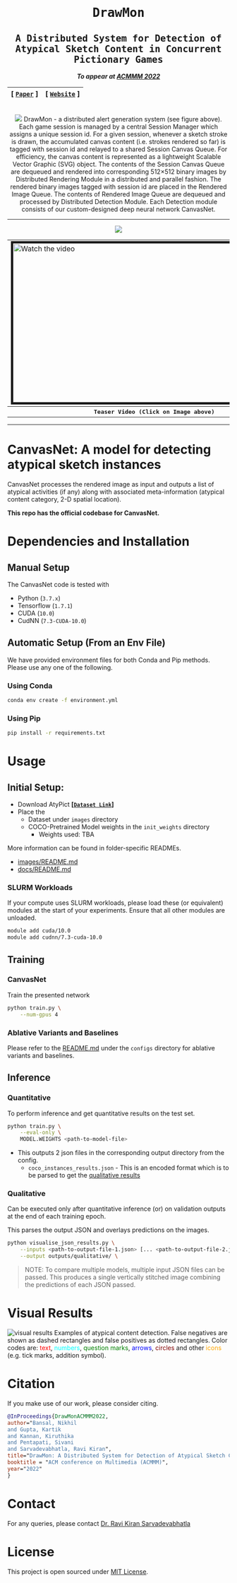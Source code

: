 <div align="center">

<samp>

<h1> DrawMon </h1>

<h2> A Distributed System for Detection of Atypical Sketch Content in Concurrent Pictionary Games </h2>

</samp>

**_To appear at [ACMMM 2022](https://2022.acmmm.org/)_**

| **[ [```Paper```](https://rebrand.ly/drawmon-pdf) ]** | **[ [```Website```](https://drawm0n.github.io/>) ]** |
|:-------------------:|:-------------------:|
<br>

<img src="assets/Architecture_final.png">
DrawMon - a distributed alert generation system (see figure above). Each game session is managed by a central Session Manager which assigns a unique session id. For a given session, whenever a sketch stroke is drawn, the accumulated canvas content (i.e. strokes rendered so far) is tagged with session id and relayed to a shared Session Canvas Queue. For efficiency, the canvas content is represented as a lightweight Scalable Vector Graphic (SVG) object. The contents of the Session Canvas Queue are dequeued and rendered into corresponding 512×512 binary images by Distributed Rendering Module in a distributed and parallel fashion. The rendered binary images tagged with session id are placed in the Rendered Image Queue. The contents of Rendered Image Queue are dequeued and processed by Distributed Detection Module. Each Detection module consists of our custom-designed deep neural network CanvasNet.

---

<div align="center">
    <a href="https://youtu.be/LAYk2XGwCoI">
        <img src="https://img.shields.io/badge/Watch on YouTube-FF0000?style=for-the-badge&logo=youtube&logoColor=white"/>
    </a>
<br>
<table>
    <tr>
        <td>
            <a href="https://youtu.be/LAYk2XGwCoI" target="_blank">
                <img src="assets/video_thumbnail.png" alt="Watch the video" width="640" height="360" border="5"/>
            </a>
        </td>
    </tr>
    <tr>
        <th><samp>Teaser Video (Click on Image above)</samp></th>
    </tr>
</table>
</div>
    
---

</div>

<!-- # Getting the Dataset
> Will be released soon! -->

# CanvasNet: A model for detecting atypical sketch instances
CanvasNet processes the rendered image as input and outputs a list of atypical activities (if any) along with associated meta-information (atypical content category, 2-D spatial location).

**This repo has the official codebase for CanvasNet.**

# Dependencies and Installation

## Manual Setup

The CanvasNet code is tested with

- Python (`3.7.x`)
- Tensorflow (`1.7.1`)
- CUDA (`10.0`)
- CudNN (`7.3-CUDA-10.0`)

## Automatic Setup (From an Env File)

We have provided environment files for both Conda and Pip methods. Please use any one of the following.

### Using Conda

```bash
conda env create -f environment.yml
```

### Using Pip

```bash
pip install -r requirements.txt
```

# Usage

## Initial Setup:

- Download AtyPict **[[`Dataset Link`]()]**
- Place the
    - Dataset under `images` directory
    - COCO-Pretrained Model weights in the `init_weights` directory
        - Weights
          used: TBA

More information can be found in folder-specific READMEs.

- [images/README.md](images/README.md)
- [docs/README.md](docs/README.md)

### SLURM Workloads

If your compute uses SLURM workloads, please load these (or equivalent) modules at the start of your experiments. Ensure
that all other modules are unloaded.

```bash
module add cuda/10.0
module add cudnn/7.3-cuda-10.0
```

## Training

### CanvasNet

Train the presented network

```bash
python train.py \
    --num-gpus 4
```

### Ablative Variants and Baselines

Please refer to the [README.md](configs/README.md) under the `configs` directory for ablative variants and baselines.

## Inference

### Quantitative

To perform inference and get quantitative results on the test set.

```bash
python train.py \
    --eval-only \
    MODEL.WEIGHTS <path-to-model-file> 
```

- This outputs 2 json files in the corresponding output directory from the config.
    - `coco_instances_results.json` - This is an encoded format which is to be parsed to get the [qualitative results](https://github.com/pictionary-cvit/drawmon/blob/without_memcache/README.md#qualitative)
        
### Qualitative

Can be executed only after quantitative inference (or) on validation outputs at the end of each training epoch.

This parses the output JSON and overlays predictions on the images.

```bash
python visualise_json_results.py \
    --inputs <path-to-output-file-1.json> [... <path-to-output-file-2.json>] \
    --output outputs/qualitative/ \
```

> NOTE: To compare multiple models, multiple input JSON files can be passed. This produces a single
> vertically stitched image combining the predictions of each JSON passed.

# Visual Results

![visual results](assets/Qualitative.jpeg)
 Examples of atypical content detection. False negatives are shown as dashed rectangles and false positives as dotted rectangles. Color codes are: <span style="color:red">text</span>, <span style="color:cyan">numbers</span>, <span style="color:green">question marks</span>, <span style="color:blue">arrows</span>, <span style="color:maroon">circles</span> and other <span style="color:orange">icons</span> (e.g. tick marks, addition symbol).

# Citation

If you make use of our work, please consider citing.

```bibtex
@InProceedings{DrawMonACMMM2022,
author="Bansal, Nikhil
and Gupta, Kartik
and Kannan, Kiruthika
and Pentapati, Sivani
and Sarvadevabhatla, Ravi Kiran",
title="DrawMon: A Distributed System for Detection of Atypical Sketch Content in Concurrent Pictionary Games",
booktitle = "ACM conference on Multimedia (ACMMM)",
year="2022"
}
```

# Contact

For any queries, please contact [Dr. Ravi Kiran Sarvadevabhatla](mailto:ravi.kiran@iiit.ac.in.)

# License

This project is open sourced under [MIT License](LICENSE).

